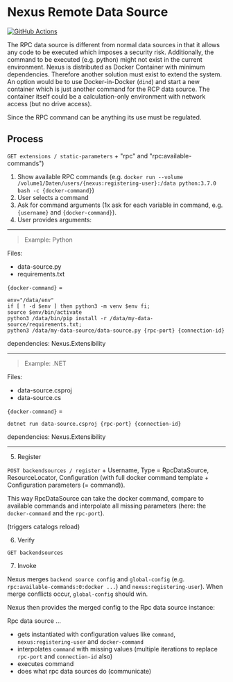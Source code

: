 # Nexus Remote Data Source

[![GitHub Actions](https://github.com/nexus-main/nexus-sources-remote/actions/workflows/build-and-publish.yml/badge.svg?branch=master)](https://github.com/nexus-main/nexus-sources-remote/actions)

The RPC data source is different from normal data sources in that it allows any code to be executed which imposes a security risk. Additionally, the command to be executed (e.g. python) might not exist in the current environment. Nexus is distributed as Docker Container with minimum dependencies. Therefore another solution must exist to extend the system. An option would be to use Docker-in-Docker (`dind`) and start a new container which is just another command for the RCP data source. The container itself could be a calculation-only environment with network access (but no drive access).

Since the RPC command can be anything its use must be regulated.

## Process
`GET extensions / static-parameters` + "rpc" and "rpc:available-commands")

1. Show available RPC commands (e.g. `docker run --volume /volume1/Daten/users/{nexus:registering-user}:/data python:3.7.0 bash -c {docker-command}`)
2. User selects a command
3. Ask for command arguments (1x ask for each variable in command, e.g. `{username}` and `{docker-command}`).
4. User provides arguments:

______________________________

> Example: Python

Files:
 - data-source.py
 - requirements.txt

`{docker-command}` =

```properties
env="/data/env"
if [ ! -d $env ] then python3 -m venv $env fi;
source $env/bin/activate
python3 /data/bin/pip install -r /data/my-data-source/requirements.txt;
python3 /data/my-data-source/data-source.py {rpc-port} {connection-id}
```

dependencies: Nexus.Extensibility

______________________________


> Example: .NET

Files:
 - data-source.csproj
 - data-source.cs

`{docker-command}` =

```properties
dotnet run data-source.csproj {rpc-port} {connection-id}
```

dependencies: Nexus.Extensibility

______________________________

5. Register

`POST backendsources / register` + Username, Type = RpcDataSource, ResourceLocator, Configuration (with full docker command template + Configuration parameters (= command)). 

This way RpcDataSource can take the docker command, compare to available commands and interpolate all missing parameters (here: the `docker-command` and the `rpc-port`). 

(triggers catalogs reload)

6. Verify

`GET backendsources`

7. Invoke

Nexus merges `backend source config` and `global-config` (e.g. `rpc:available-commands:0:docker ...`) and `nexus:registering-user`). When merge conflicts occur, `global-config` should win.

Nexus then provides the merged config to the Rpc data source instance:

Rpc data source ...
- gets instantiated with configuration values like `command`, `nexus:registering-user` and `docker-command`
- interpolates `command` with missing values (multiple iterations to replace `rpc-port` and `connection-id` also)
- executes command
- does what rpc data sources do (communicate)

